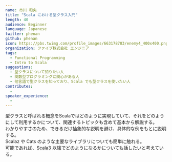 ```yaml
---
name: 市川 和央
title: "Scala における型クラス入門"
length: 40
audience: Beginner
language: Japanese
twitter: phenan
github: phenan
icon: https://pbs.twimg.com/profile_images/663178783/enemy4_400x400.png
organization: ファイブ株式会社 エンジニア
tags:
  - Functional Programming
  - Intro to Scala
suggestions:
  - 型クラスについて知りたい人
  - 関数型プログラミングに関心がある人
  - 他言語で型クラスを知っており、Scala でも型クラスを使いたい人
contributes:
  - 
speaker_experience:
  - 
---
```

型クラスと呼ばれる概念をScalaではどのように実現していて、それをどのようにして利用するかについて、関連するトピックも含めて基本から解説する。  
わかりやすさのため、できるだけ抽象的な説明を避け、具体的な例をもとに説明する。  
Scalaz や Cats のような主要なライブラリについても簡単に触れる。  
可能であれば、Scala3 以降でどのようになるかについても話したいと考えている。